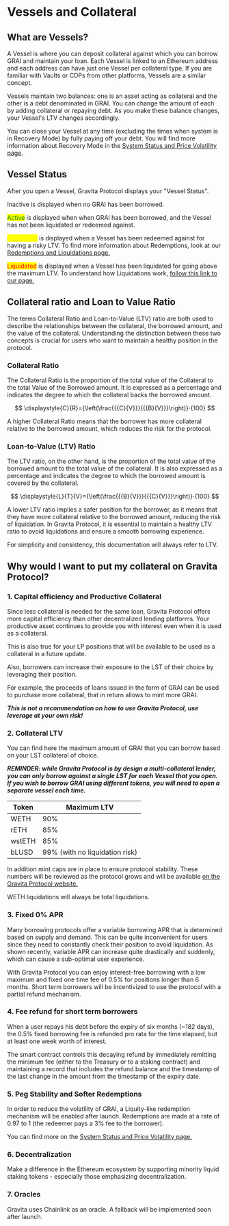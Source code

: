 # Vessels and Collateral

## What are Vessels?

A Vessel is where you can deposit collateral against which you can borrow GRAI and maintain your loan. Each Vessel is linked to an Ethereum address and each address can have just one Vessel per collateral type. If you are familiar with Vaults or CDPs from other platforms, Vessels are a similar concept.

Vessels maintain two balances: one is an asset acting as collateral and the other is a debt denominated in GRAI. You can change the amount of each by adding collateral or repaying debt. As you make these balance changes, your Vessel's LTV changes accordingly.

You can close your Vessel at any time (excluding the times when system is in Recovery Mode) by fully paying off your debt. You will find more information about Recovery Mode in the [System Status and Price Volatility page](system-status-and-price-volatility.md).

## Vessel Status

After you open a Vessel, Gravita Protocol displays your "Vessel Status".&#x20;

Inactive is displayed when no GRAI has been borrowed.

<mark style="color:green;">Active</mark> is displayed when when GRAI has been borrowed, and the Vessel has not been liquidated or redeemed against.

<mark style="color:yellow;">Redeemed</mark> is  displayed when a Vessel has been redeemed against for having a risky LTV. To find more information about Redemptions, look at our [Redemptions and Liquidations page.](redemptions-and-liquidations.md)

<mark style="color:red;">Liquidated</mark> is displayed when a Vessel has been liquidated for going above the maximum LTV. To understand how Liquidations work, [follow this link to our page.](redemptions-and-liquidations.md)

## Collateral ratio and Loan to Value Ratio

The terms Collateral Ratio and Loan-to-Value (LTV) ratio are both used to describe the relationships between the collateral, the borrowed amount, and the value of the collateral. Understanding the distinction between these two concepts is crucial for users who want to maintain a healthy position in the protocol.

### Collateral Ratio

The Collateral Ratio is the proportion of the total value of the Collateral to the total Value of the Borrowed amount. It is expressed as a percentage and indicates the degree to which the collateral backs the borrowed amount.

$$
\displaystyle{C}{R}={\left(\frac{{{C}{V}}}{{{B}{V}}}\right)}⋅{100}
$$

A higher Collateral Ratio means that the borrower has more collateral relative to the borrowed amount, which reduces the risk for the protocol.&#x20;

### Loan-to-Value (LTV) Ratio

The LTV ratio, on the other hand, is the proportion of the total value of the borrowed amount to the total value of the collateral. It is also expressed as a percentage and indicates the degree to which the borrowed amount is covered by the collateral.

$$
\displaystyle{L}{T}{V}={\left(\frac{{{B}{V}}}{{{C}{V}}}\right)}⋅{100}
$$

A lower LTV ratio implies a safer position for the borrower, as it means that they have more collateral relative to the borrowed amount, reducing the risk of liquidation. In Gravita Protocol, it is essential to maintain a healthy LTV ratio to avoid liquidations and ensure a smooth borrowing experience.

For simplicity and consistency, this documentation will always refer to LTV.

## Why would I want to put my collateral on Gravita Protocol?

### 1. Capital efficiency and Productive Collateral

Since less collateral is needed for the same loan, Gravita Protocol offers more capital efficiency than other decentralized lending platforms. Your productive asset continues to provide you with interest even when it is used as a collateral.&#x20;

This is also true for your LP positions that will be available to be used as a collateral in a future update.

Also, borrowers can increase their exposure to the LST of their choice by leveraging their position.

For example, the proceeds of loans issued in the form of GRAI can be used to purchase more collateral, that in return allows to mint more GRAI.

_**This is not a recommendation on how to use Gravita Protocol, use leverage at your own risk!**_

### 2. Collateral LTV

You can find here the maximum amount of GRAI that you can borrow based on your LST collateral of choice.

_**REMINDER: while Gravita Protocol is by design a multi-collateral lender, you can only borrow against a single LST for each Vessel that you open. If you wish to borrow GRAI using different tokens, you will need to open a separate vessel each time.**_

| Token  | Maximum LTV                    |
| ------ | ------------------------------ |
| WETH   | 90%                            |
| rETH   | 85%                            |
| wstETH | 85%                            |
| bLUSD  | 99% (with no liquidation risk) |

In addition mint caps are in place to ensure protocol stability. These numbers will be reviewed as the protocol grows and will be available [on the Gravita Protocol website.](https://www.gravitaprotocol.com/)

WETH liquidations will always be total liquidations.&#x20;

### 3. Fixed 0% APR

Many borrowing protocols offer a variable borrowing APR that is determined based on supply and demand. This can be quite inconvenient for users since they need to constantly check their position to avoid liquidation. As shown recently, variable APR can increase quite drastically and suddenly, which can cause a sub-optimal user experience.

With Gravita Protocol you can enjoy interest-free borrowing with a low maximum and fixed one time fee of 0.5% for positions longer than 6 months. Short term borrowers will be incentivized to use the protocol with a partial refund mechanism.

### 4. Fee refund for short term borrowers

When a user repays his debt before the expiry of six months (\~182 days), the 0.5% fixed borrowing fee is refunded pro rata for the time elapsed, but at least one week worth of interest.

The smart contract controls this decaying refund by immediately remitting the minimum fee (either to the Treasury or to a staking contract) and maintaining a record that includes the refund balance and the timestamp of the last change in the amount from the timestamp of the expiry date.

### 5. Peg Stability and Softer Redemptions

In order to reduce the volatility of GRAI, a Liquity-like redemption mechanism will be enabled after launch. Redemptions are made at a rate of 0.97 to 1 (the redeemer pays a 3% fee to the borrower).

You can find more on the [System Status and Price Volatility page.](system-status-and-price-volatility.md)

### 6. Decentralization

Make a difference in the Ethereum ecosystem by supporting minority liquid staking tokens - especially those emphasizing decentralization.

### 7. Oracles

Gravita uses Chainlink as an oracle. A fallback will be implemented soon after launch.
